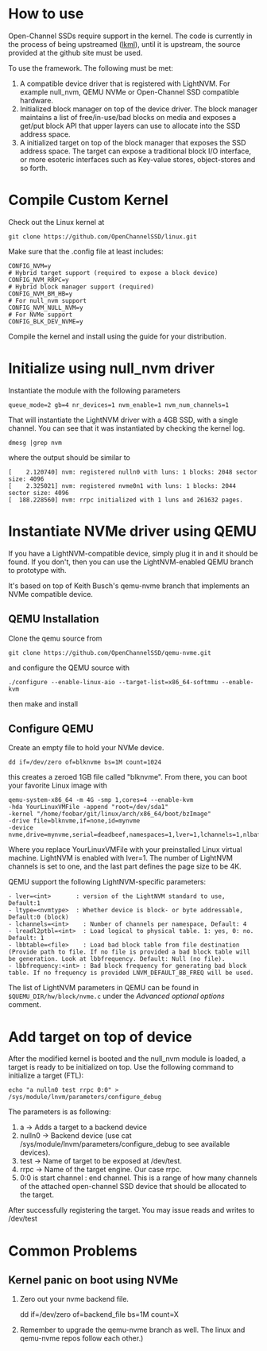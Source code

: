 # How to use

Open-Channel SSDs require support in the kernel. The code is currently in the
process of being upstreamed ([lkml](https://lkml.org/lkml/2015/7/22/541)), until
it is upstream, the source provided at the github site must be used.

To use the framework. The following must be met:

1. A compatible device driver that is registered with LightNVM. For example null_nvm, QEMU NVMe or Open-Channel SSD compatible hardware.
2. Initialized block manager on top of the device driver. The block manager maintains a list of free/in-use/bad  blocks on media and exposes a get/put block API that upper layers can use to allocate into the SSD address space.
3. A initialized target on top of the block manager that exposes the SSD address space. The target can expose a traditional block I/O interface, or more esoteric interfaces such as Key-value stores, object-stores and so forth.

# Compile Custom Kernel

Check out the Linux kernel at

   `git clone https://github.com/OpenChannelSSD/linux.git`

Make sure that the .config file at least includes:

    CONFIG_NVM=y
    # Hybrid target support (required to expose a block device)
    CONFIG_NVM_RRPC=y
    # Hybrid block manager support (required)
    CONFIG_NVM_BM_HB=y
    # For null_nvm support
    CONFIG_NVM_NULL_NVM=y
    # For NVMe support
    CONFIG_BLK_DEV_NVME=y

Compile the kernel and install using the guide for your distribution.

# Initialize using null_nvm driver
Instantiate the module with the following parameters

`queue_mode=2 gb=4 nr_devices=1 nvm_enable=1 nvm_num_channels=1`

That will instantiate the LightNVM driver with a 4GB SSD, with a single channel. You can see that it was instantiated by checking the kernel log. 

`dmesg |grep nvm`

where the output should be similar to

    [    2.120740] nvm: registered nulln0 with luns: 1 blocks: 2048 sector size: 4096
    [    2.325021] nvm: registered nvme0n1 with luns: 1 blocks: 2044 sector size: 4096
    [  188.228560] nvm: rrpc initialized with 1 luns and 261632 pages.

# Instantiate NVMe driver using QEMU

If you have a LightNVM-compatible device, simply plug it in and it should be found. If you don't, then you can use the LightNVM-enabled QEMU branch to prototype with.

It's based on top of Keith Busch's qemu-nvme branch that implements an NVMe compatible device.

## QEMU Installation

Clone the qemu source from

    git clone https://github.com/OpenChannelSSD/qemu-nvme.git

and configure the QEMU source with

    ./configure --enable-linux-aio --target-list=x86_64-softmmu --enable-kvm

then make and install

## Configure QEMU

Create an empty file to hold your NVMe device.

    dd if=/dev/zero of=blknvme bs=1M count=1024

this creates a zeroed 1GB file called "blknvme". From there, you can boot your favorite Linux image with 

    qemu-system-x86_64 -m 4G -smp 1,cores=4 --enable-kvm 
    -hda YourLinuxVMFile -append "root=/dev/sda1"
    -kernel "/home/foobar/git/linux/arch/x86_64/boot/bzImage"
    -drive file=blknvme,if=none,id=mynvme
    -device nvme,drive=mynvme,serial=deadbeef,namespaces=1,lver=1,lchannels=1,nlbaf=5,lba_index=3,mdts=10

Where you replace YourLinuxVMFile with your preinstalled Linux virtual machine. LightNVM is enabled with lver=1. The number of LightNVM channels is set to one, and the last part defines the page size to be 4K.

QEMU support the following LightNVM-specific parameters:

    - lver=<int>       : version of the LightNVM standard to use, Default:1
    - ltype=<nvmtype>  : Whether device is block- or byte addressable, Default:0 (block)
    - lchannels=<int>    : Number of channels per namespace, Default: 4
    - lreadl2ptbl=<int>  : Load logical to physical table. 1: yes, 0: no. Default: 1
    - lbbtable=<file>    : Load bad block table from file destination (Provide path to file. If no file is provided a bad block table will be generation. Look at lbbfrequency. Default: Null (no file).
    - lbbfrequency:<int> : Bad block frequency for generating bad block table. If no frequency is provided LNVM_DEFAULT_BB_FREQ will be used.

The list of LightNVM parameters in QEMU can be found in `$QUEMU_DIR/hw/block/nvme.c` under the _Advanced optional options_ comment.

# Add target on top of device

After the modified kernel is booted and the null_nvm module is
loaded, a target is ready to be initialized on top. Use the following command to
initialize a target (FTL):

    echo "a nulln0 test rrpc 0:0" > /sys/module/lnvm/parameters/configure_debug

The parameters is as following:

 1.  a -> Adds a target to a backend device
 2.  nulln0 -> Backend device (use cat /sys/module/lnvm/parameters/configure_debug to see available devices).
 3.  test -> Name of target to be exposed at /dev/test.
 4.  rrpc -> Name of the target engine. Our case rrpc.
 5.  0:0 is start channel : end channel. This is a range of how many channels of the attached open-channel SSD device that should be allocated to the target. 

After successfully registering the target. You may issue reads and writes to
/dev/test

# Common Problems

## Kernel panic on boot using NVMe

 1. Zero out your nvme backend file.

    dd if=/dev/zero of=backend_file bs=1M count=X

 2. Remember to upgrade the qemu-nvme branch as well. The linux and qemu-nvme repos follow each other.)
